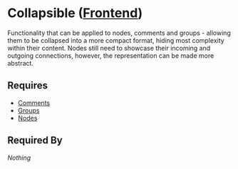 # Collapsible ([Frontend](../../frontend.md))

Functionality that can be applied to nodes, comments and groups - allowing them to be collapsed into a more compact format, hiding most complexity within their content. Nodes still need to showcase their incoming and outgoing connections, however, the representation can be made more abstract.

## Requires

- [Comments](../../renderables/comments/comment.md)
- [Groups](../../renderables/groups/group.md)
- [Nodes](../../renderables/nodes/node.md)

## Required By

*Nothing*
